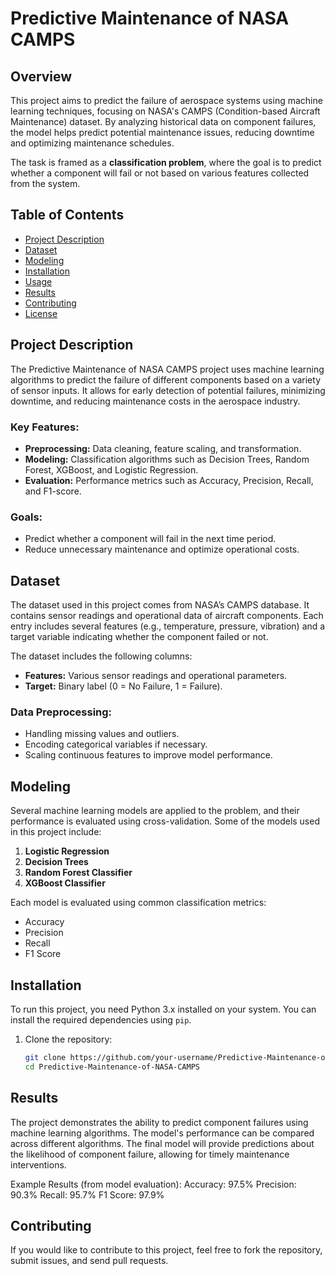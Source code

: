 # Predictive Maintenance of NASA CAMPS

## Overview

This project aims to predict the failure of aerospace systems using machine learning techniques, focusing on NASA's CAMPS (Condition-based Aircraft Maintenance) dataset. By analyzing historical data on component failures, the model helps predict potential maintenance issues, reducing downtime and optimizing maintenance schedules.

The task is framed as a **classification problem**, where the goal is to predict whether a component will fail or not based on various features collected from the system.

## Table of Contents

- [Project Description](#project-description)
- [Dataset](#dataset)
- [Modeling](#modeling)
- [Installation](#installation)
- [Usage](#usage)
- [Results](#results)
- [Contributing](#contributing)
- [License](#license)

## Project Description

The Predictive Maintenance of NASA CAMPS project uses machine learning algorithms to predict the failure of different components based on a variety of sensor inputs. It allows for early detection of potential failures, minimizing downtime, and reducing maintenance costs in the aerospace industry.

### Key Features:
- **Preprocessing:** Data cleaning, feature scaling, and transformation.
- **Modeling:** Classification algorithms such as Decision Trees, Random Forest, XGBoost, and Logistic Regression.
- **Evaluation:** Performance metrics such as Accuracy, Precision, Recall, and F1-score.

### Goals:
- Predict whether a component will fail in the next time period.
- Reduce unnecessary maintenance and optimize operational costs.

## Dataset

The dataset used in this project comes from NASA’s CAMPS database. It contains sensor readings and operational data of aircraft components. Each entry includes several features (e.g., temperature, pressure, vibration) and a target variable indicating whether the component failed or not.

The dataset includes the following columns:
- **Features:** Various sensor readings and operational parameters.
- **Target:** Binary label (0 = No Failure, 1 = Failure).

### Data Preprocessing:
- Handling missing values and outliers.
- Encoding categorical variables if necessary.
- Scaling continuous features to improve model performance.

## Modeling

Several machine learning models are applied to the problem, and their performance is evaluated using cross-validation. Some of the models used in this project include:

1. **Logistic Regression**
2. **Decision Trees**
3. **Random Forest Classifier**
4. **XGBoost Classifier**

Each model is evaluated using common classification metrics:
- Accuracy
- Precision
- Recall
- F1 Score

## Installation

To run this project, you need Python 3.x installed on your system. You can install the required dependencies using `pip`.

1. Clone the repository:

   ```bash
   git clone https://github.com/your-username/Predictive-Maintenance-of-NASA-CAMPS.git
   cd Predictive-Maintenance-of-NASA-CAMPS


## Results
The project demonstrates the ability to predict component failures using machine learning algorithms. The model's performance can be compared across different algorithms. The final model will provide predictions about the likelihood of component failure, allowing for timely maintenance interventions.

Example Results (from model evaluation):
Accuracy: 97.5%
Precision: 90.3%
Recall: 95.7%
F1 Score: 97.9%

## Contributing
If you would like to contribute to this project, feel free to fork the repository, submit issues, and send pull requests.
